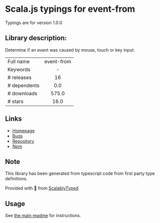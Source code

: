 
# Scala.js typings for event-from

Typings are for version 1.0.0

## Library description:
Determine if an event was caused by mouse, touch or key input.

|                    |                 |
| ------------------ | :-------------: |
| Full name          | event-from |
| Keywords           | - |
| # releases         | 16 |
| # dependents       | 0.0 |
| # downloads        | 575.0 |
| # stars            | 16.0 |

## Links
- [Homepage](https://event-from.rafgraph.dev)
- [Bugs](https://github.com/rafgraph/event-from/issues)
- [Repository](https://github.com/rafgraph/event-from)
- [Npm](https://www.npmjs.com/package/event-from)
    


## Note
This library has been generated from typescript code from first party type definitions.

Provided with :purple_heart: from [ScalablyTyped](https://github.com/oyvindberg/ScalablyTyped)

## Usage
See [the main readme](../../readme.md) for instructions.


